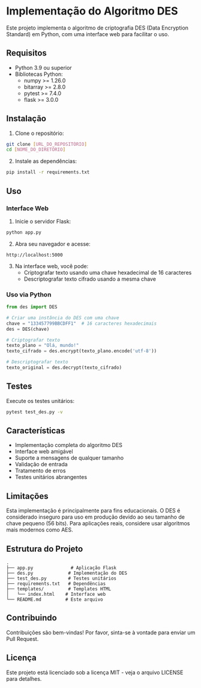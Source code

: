 # Implementação do Algoritmo DES

Este projeto implementa o algoritmo de criptografia DES (Data Encryption Standard) em Python, com uma interface web para facilitar o uso.

## Requisitos

- Python 3.9 ou superior
- Bibliotecas Python:
  - numpy >= 1.26.0
  - bitarray >= 2.8.0
  - pytest >= 7.4.0
  - flask >= 3.0.0

## Instalação

1. Clone o repositório:
```bash
git clone [URL_DO_REPOSITÓRIO]
cd [NOME_DO_DIRETÓRIO]
```

2. Instale as dependências:
```bash
pip install -r requirements.txt
```

## Uso

### Interface Web

1. Inicie o servidor Flask:
```bash
python app.py
```

2. Abra seu navegador e acesse:
```
http://localhost:5000
```

3. Na interface web, você pode:
   - Criptografar texto usando uma chave hexadecimal de 16 caracteres
   - Descriptografar texto cifrado usando a mesma chave

### Uso via Python

```python
from des import DES

# Criar uma instância do DES com uma chave
chave = "133457799BBCDFF1"  # 16 caracteres hexadecimais
des = DES(chave)

# Criptografar texto
texto_plano = "Olá, mundo!"
texto_cifrado = des.encrypt(texto_plano.encode('utf-8'))

# Descriptografar texto
texto_original = des.decrypt(texto_cifrado)
```

## Testes

Execute os testes unitários:
```bash
pytest test_des.py -v
```

## Características

- Implementação completa do algoritmo DES
- Interface web amigável
- Suporte a mensagens de qualquer tamanho
- Validação de entrada
- Tratamento de erros
- Testes unitários abrangentes

## Limitações

Esta implementação é principalmente para fins educacionais. O DES é considerado inseguro para uso em produção devido ao seu tamanho de chave pequeno (56 bits). Para aplicações reais, considere usar algoritmos mais modernos como AES.

## Estrutura do Projeto

```
.
├── app.py              # Aplicação Flask
├── des.py             # Implementação do DES
├── test_des.py        # Testes unitários
├── requirements.txt   # Dependências
├── templates/         # Templates HTML
│   └── index.html    # Interface web
└── README.md         # Este arquivo
```

## Contribuindo

Contribuições são bem-vindas! Por favor, sinta-se à vontade para enviar um Pull Request.

## Licença

Este projeto está licenciado sob a licença MIT - veja o arquivo LICENSE para detalhes. 